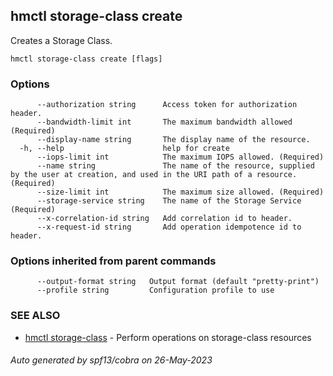 ## hmctl storage-class create

Creates a Storage Class.

```
hmctl storage-class create [flags]
```

### Options

```
      --authorization string      Access token for authorization header.
      --bandwidth-limit int       The maximum bandwidth allowed (Required)
      --display-name string       The display name of the resource.
  -h, --help                      help for create
      --iops-limit int            The maximum IOPS allowed. (Required)
      --name string               The name of the resource, supplied by the user at creation, and used in the URI path of a resource. (Required)
      --size-limit int            The maximum size allowed. (Required)
      --storage-service string    The name of the Storage Service (Required)
      --x-correlation-id string   Add correlation id to header.
      --x-request-id string       Add operation idempotence id to header.
```

### Options inherited from parent commands

```
      --output-format string   Output format (default "pretty-print")
      --profile string         Configuration profile to use
```

### SEE ALSO

* [hmctl storage-class](hmctl_storage-class.md)	 - Perform operations on storage-class resources

###### Auto generated by spf13/cobra on 26-May-2023
